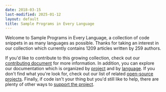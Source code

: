 ```yaml
---
date: 2018-03-15
last-modified: 2025-01-12
layout: default
title: Sample Programs in Every Language
---
```


Welcome to Sample Programs in Every Language, a collection of code snippets in as many languages as possible. Thanks for taking an interest in our collection which currently contains 1209 articles written by 259 authors.

If you'd like to contribute to this growing collection, check out our [contributing document](https://github.com/TheRenegadeCoder/sample-programs/blob/master/.github/CONTRIBUTING.md) for more information. In addition, you can explore our documentation which is organized by [project](/projects) and by [language](/languages). If you don't find what you're look for, check out our list of related [open-source projects](/related). Finally, if code isn't your thing but you'd still like to help, there are plenty of other ways to [support the project](https://therenegadecoder.com/updates/5-ways-you-can-support-the-renegade-coder/).